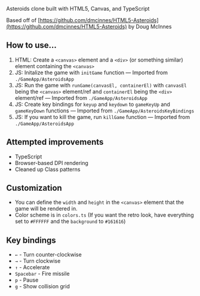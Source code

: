 Asteroids clone built with HTML5, Canvas, and TypeScript

Based off of [https://github.com/dmcinnes/HTML5-Asteroids](https://github.com/dmcinnes/HTML5-Asteroids) by Doug McInnes

## How to use...
1. HTML: Create a `<canvas>` element and a `<div>` (or something similar) element containing the `<canvas>`
1. JS: Initalize the game with `initGame` function — Imported from `./GameApp/AsteroidsApp`
1. JS: Run the game with `runGame(canvasEl, containerEl)` with `canvasEl`  being the `<canvas>` element/ref and `containerEl` being the `<div>` element/ref — Imported from `./GameApp/AsteroidsApp`
1. JS: Create key bindings for `keyup` and `keydown` to `gameKeyUp` and `gameKeyDown` functions — Imported from `./GameApp/AsteroidsKeyBindings`
1. JS: If you want to kill the game, run `killGame` function  — Imported from `./GameApp/AsteroidsApp`

## Attempted improvements
- TypeScript
- Browser-based DPI rendering 
- Cleaned up Class patterns


## Customization
- You can define the `width` and `height` in the `<canvas>` element that the game will be rendered in.
- Color scheme is in `colors.ts` (If you want the retro look, have everything set to `#FFFFFF` and the `background` to `#161616`)

## Key bindings
- `←` - Turn counter-clockwise
- `→` - Turn clockwise
- `↑` - Accelerate
- `Spacebar` - Fire missile
- `p` - Pause
- `g` - Show collision grid